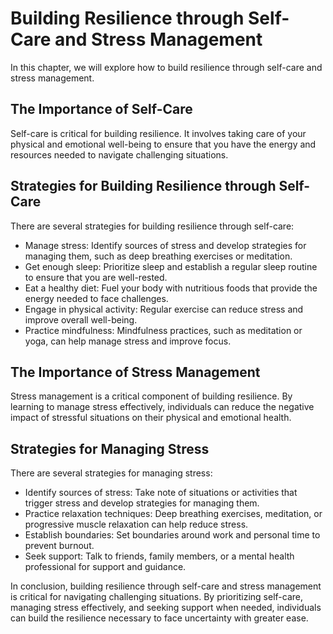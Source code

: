 # Building Resilience through Self-Care and Stress Management

In this chapter, we will explore how to build resilience through self-care and stress management.

The Importance of Self-Care
---------------------------

Self-care is critical for building resilience. It involves taking care of your physical and emotional well-being to ensure that you have the energy and resources needed to navigate challenging situations.

Strategies for Building Resilience through Self-Care
----------------------------------------------------

There are several strategies for building resilience through self-care:

* Manage stress: Identify sources of stress and develop strategies for managing them, such as deep breathing exercises or meditation.
* Get enough sleep: Prioritize sleep and establish a regular sleep routine to ensure that you are well-rested.
* Eat a healthy diet: Fuel your body with nutritious foods that provide the energy needed to face challenges.
* Engage in physical activity: Regular exercise can reduce stress and improve overall well-being.
* Practice mindfulness: Mindfulness practices, such as meditation or yoga, can help manage stress and improve focus.

The Importance of Stress Management
-----------------------------------

Stress management is a critical component of building resilience. By learning to manage stress effectively, individuals can reduce the negative impact of stressful situations on their physical and emotional health.

Strategies for Managing Stress
------------------------------

There are several strategies for managing stress:

* Identify sources of stress: Take note of situations or activities that trigger stress and develop strategies for managing them.
* Practice relaxation techniques: Deep breathing exercises, meditation, or progressive muscle relaxation can help reduce stress.
* Establish boundaries: Set boundaries around work and personal time to prevent burnout.
* Seek support: Talk to friends, family members, or a mental health professional for support and guidance.

In conclusion, building resilience through self-care and stress management is critical for navigating challenging situations. By prioritizing self-care, managing stress effectively, and seeking support when needed, individuals can build the resilience necessary to face uncertainty with greater ease.
